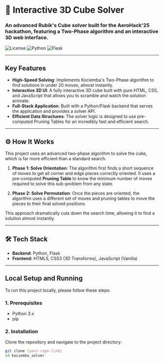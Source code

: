 # 🚀 Interactive 3D Cube Solver

### An advanced Rubik's Cube solver built for the **AeroHack'25** hackathon, featuring a Two-Phase algorithm and an interactive 3D web interface.

![License](https://img.shields.io/badge/license-MIT-blue.svg)
![Python](https://img.shields.io/badge/python-3.9+-blue.svg)
![Flask](https://img.shields.io/badge/flask-2.0-lightgrey.svg)

---

## Key Features

* **High-Speed Solving**: Implements Kociemba's Two-Phase algorithm to find solutions in under 20 moves, almost instantly.
* **Interactive 3D UI**: A fully interactive 3D cube built with pure HTML, CSS, and JavaScript that allows you to scramble and watch the solution animate.
* **Full-Stack Application**: Built with a Python/Flask backend that serves the application and provides a solver API.
* **Efficient Data Structures**: The solver logic is designed to use pre-computed Pruning Tables for an incredibly fast and efficient search.

---

## ⚙️ How It Works

This project uses an advanced two-phase algorithm to solve the cube, which is far more efficient than a standard search.

1.  **Phase 1: Solve Orientation**: The algorithm first finds a short sequence of moves to get all corner and edge pieces correctly oriented. It uses a pre-computed **Pruning Table** to know the minimum number of moves required to solve this sub-problem from any state.

2.  **Phase 2: Solve Permutation**: Once the pieces are oriented, the algorithm uses a different set of moves and pruning tables to move the pieces to their final solved positions.

This approach dramatically cuts down the search time, allowing it to find a solution almost instantly.

---

## 🛠️ Tech Stack

* **Backend**: Python, Flask
* **Frontend**: HTML5, CSS3 (3D Transforms), JavaScript (Vanilla)

---

## Local Setup and Running

To run this project locally, please follow these steps:

### 1. Prerequisites
* Python 3.x
* pip

### 2. Installation
Clone the repository and navigate to the project directory:
```bash
git clone [your-repo-link]
cd kociemba_solver
